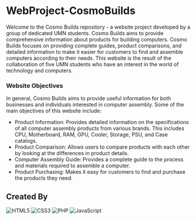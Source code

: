 # WebProject-CosmoBuilds

Welcome to the Cosmo Builds repository - a website project developed by a group of dedicated UMN students. Cosmo Builds aims to provide comprehensive information about products for building computers. Cosmo Builds focuses on providing complete guides, product comparisons, and detailed information to make it easier for customers to find and assemble computers according to their needs. This website is the result of the collaboration of five UMN students who have an interest in the world of technology and computers.

### Website Objectives
In general, Cosmo Builds aims to provide useful information for both businesses and individuals interested in computer assembly. Some of the main objectives of this website include:

- Product Information: Provides detailed information on the specifications of all computer assembly products from various brands. This includes CPU, Motherboard, RAM, GPU, Cooler, Storage, PSU, and Case catalogs.
- Product Comparison: Allows users to compare products with each other by looking at the differences in product details.
- Computer Assembly Guide: Provides a complete guide to the process and materials required to assemble a computer.
- Product Purchasing: Makes it easy for customers to find and purchase the products they need.

## Created By
![HTML5](https://img.shields.io/badge/html5-%23E34F26.svg?style=for-the-badge&logo=html5&logoColor=white)
![CSS3](https://img.shields.io/badge/css3-%231572B6.svg?style=for-the-badge&logo=css3&logoColor=white)
![PHP](https://img.shields.io/badge/php-%23777BB4.svg?style=for-the-badge&logo=php&logoColor=white)
![JavaScript](https://img.shields.io/badge/javascript-%23323330.svg?style=for-the-badge&logo=javascript&logoColor=%23F7DF1E)
